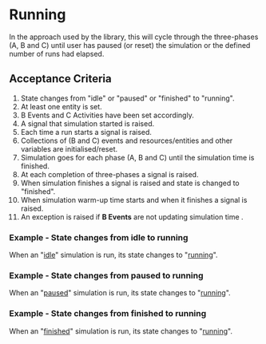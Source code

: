 # Running

In the approach used by the library, 
this will cycle through the three-phases (A, B and C) 
until user has paused (or reset) the simulation or 
the defined number of runs had elapsed.

## Acceptance Criteria

1. State changes from "idle" or "paused" or "finished" to
"running".
1. At least one entity is set.
1. B Events and C Activities have been set accordingly.
1. A signal that simulation started is raised.
1. Each time a run starts a signal is raised. 
1. Collections of (B and C) events and resources/entities 
and other variables are initialised/reset.
1. Simulation goes for each phase (A, B and C) until the
simulation time is finished.
1. At each completion of three-phases a signal is raised. 
1. When simulation finishes a signal is raised 
 and state is changed to "finished".
1. When simulation warm-up time starts and when it finishes a
signal is raised.
1. An exception is raised if 
__B Events__ are not updating simulation time .

### Example - State changes from idle to running

When an "[idle](- "?=state")" simulation is [ ](- "run()")run,
its state changes to "[running](- "?=state")".

### Example - State changes from paused to running

When an "[paused](- "?=state")" simulation is [ ](- "run()")run,
its state changes to "[running](- "?=state")".

### Example - State changes from finished to running

When an "[finished](- "?=state")" simulation is [ ](- "run()")run,
its state changes to "[running](- "?=state")".
